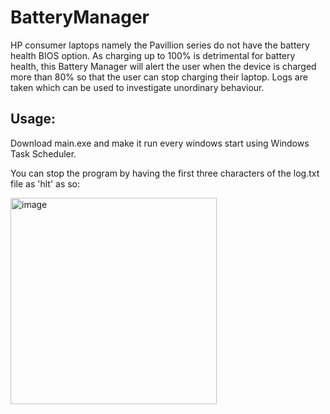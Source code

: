 # BatteryManager
HP consumer laptops namely the Pavillion series do not have the battery health BIOS option. As charging up to 100% is detrimental for battery health, this Battery Manager will alert the user when the device is charged more than 80% so that the user can stop charging their laptop. Logs are taken which can be used to investigate unordinary behaviour.

## Usage:
Download main.exe and make it run every windows start using Windows Task Scheduler.

You can stop the program by having the first three characters of the log.txt file as 'hlt' as so:

<img width="330" alt="image" src="https://user-images.githubusercontent.com/46638829/180656962-f519fd43-40b0-4378-8fa3-a7e79aa0b497.png">
